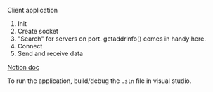 Client application

1. Init 
2. Create socket
3. "Search" for servers on port. getaddrinfo() comes in handy here.
4. Connect
5. Send and receive data

[Notion doc](https://rounded-soup-898.notion.site/Hello-world-for-winsock-d2804a7e4bd6483c84acf1ed1e44de97?pvs=4)

To run the application, build/debug the `.sln` file in visual studio. 
